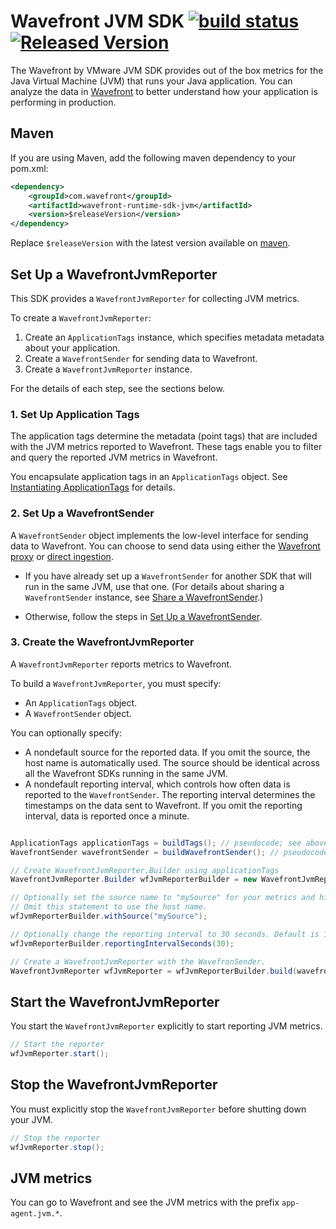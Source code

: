 # Wavefront JVM SDK [![build status][ci-img]][ci] [![Released Version][maven-img]][maven]

The Wavefront by VMware JVM SDK provides out of the box metrics for the Java Virtual Machine (JVM) that runs your Java application. You can analyze the data in [Wavefront](https://www.wavefront.com) to better understand how your application is performing in production.

## Maven
If you are using Maven, add the following maven dependency to your pom.xml:
```xml
<dependency>
    <groupId>com.wavefront</groupId>
    <artifactId>wavefront-runtime-sdk-jvm</artifactId>
    <version>$releaseVersion</version>
</dependency>
```

Replace `$releaseVersion` with the latest version available on [maven](http://search.maven.org/#search%7Cga%7C1%7Cwavefront-runtime-sdk-jvm).

## Set Up a WavefrontJvmReporter
This SDK provides a `WavefrontJvmReporter` for collecting JVM metrics.

To create a `WavefrontJvmReporter`:
1. Create an `ApplicationTags` instance, which specifies metadata metadata about your application.
2. Create a `WavefrontSender` for sending data to Wavefront.
3. Create a `WavefrontJvmReporter` instance.

For the details of each step, see the sections below.

### 1. Set Up Application Tags

The application tags determine the metadata (point tags) that are included with the JVM metrics reported to Wavefront. These tags enable you to filter and query the reported JVM metrics in Wavefront.

You encapsulate application tags in an `ApplicationTags` object.
See [Instantiating ApplicationTags](https://github.com/wavefrontHQ/wavefront-sdk-doc-sources/blob/master/java/applicationtags.md#application-tags) for details.

### 2. Set Up a WavefrontSender

A `WavefrontSender` object implements the low-level interface for sending data to Wavefront. You can choose to send data using either the [Wavefront proxy](https://docs.wavefront.com/proxies.html) or [direct ingestion](https://docs.wavefront.com/direct_ingestion.html).

* If you have already set up a `WavefrontSender` for another SDK that will run in the same JVM, use that one.  (For details about sharing a `WavefrontSender` instance, see [Share a WavefrontSender](https://github.com/wavefrontHQ/wavefront-sdk-doc-sources/blob/master/java/wavefrontsender.md#share-a-wavefrontsender).)

* Otherwise, follow the steps in [Set Up a WavefrontSender](https://github.com/wavefrontHQ/wavefront-sdk-doc-sources/blob/master/java/wavefrontsender.md#wavefrontsender).


### 3. Create the WavefrontJvmReporter
A `WavefrontJvmReporter` reports metrics to Wavefront.

To build a `WavefrontJvmReporter`, you must specify:
* An `ApplicationTags` object.
* A `WavefrontSender` object.

You can optionally specify:
* A nondefault source for the reported data. If you omit the source, the host name is automatically used. The source should be identical across all the Wavefront SDKs running in the same JVM.
* A nondefault reporting interval, which controls how often data is reported to the `WavefrontSender`. The reporting interval determines the timestamps on the data sent to Wavefront. If you omit the reporting interval, data is reported once a minute.

```java

ApplicationTags applicationTags = buildTags(); // pseudocode; see above
WavefrontSender wavefrontSender = buildWavefrontSender(); // pseudocode; see above

// Create WavefrontJvmReporter.Builder using applicationTags
WavefrontJvmReporter.Builder wfJvmReporterBuilder = new WavefrontJvmReporter.Builder(applicationTags);

// Optionally set the source name to "mySource" for your metrics and histograms.
// Omit this statement to use the host name.
wfJvmReporterBuilder.withSource("mySource");

// Optionally change the reporting interval to 30 seconds. Default is 1 minute.
wfJvmReporterBuilder.reportingIntervalSeconds(30);

// Create a WavefrontJvmReporter with the WavefronSender.
WavefrontJvmReporter wfJvmReporter = wfJvmReporterBuilder.build(wavefrontSender);
```

## Start the WavefrontJvmReporter
You start the `WavefrontJvmReporter` explicitly to start reporting JVM metrics.

```java
// Start the reporter
wfJvmReporter.start();
```

## Stop the WavefrontJvmReporter
You must explicitly stop the `WavefrontJvmReporter` before shutting down your JVM.

```java
// Stop the reporter
wfJvmReporter.stop();
```

## JVM metrics

You can go to Wavefront and see the JVM metrics with the prefix `app-agent.jvm.*`.

[ci-img]: https://travis-ci.com/wavefrontHQ/wavefront-runtime-sdk-jvm.svg?branch=master
[ci]: https://travis-ci.com/wavefrontHQ/wavefront-runtime-sdk-jvm
[maven-img]: https://img.shields.io/maven-central/v/com.wavefront/wavefront-runtime-sdk-jvm.svg?maxAge=604800
[maven]: http://search.maven.org/#search%7Cga%7C1%7Cwavefront-runtime-sdk-jvm
